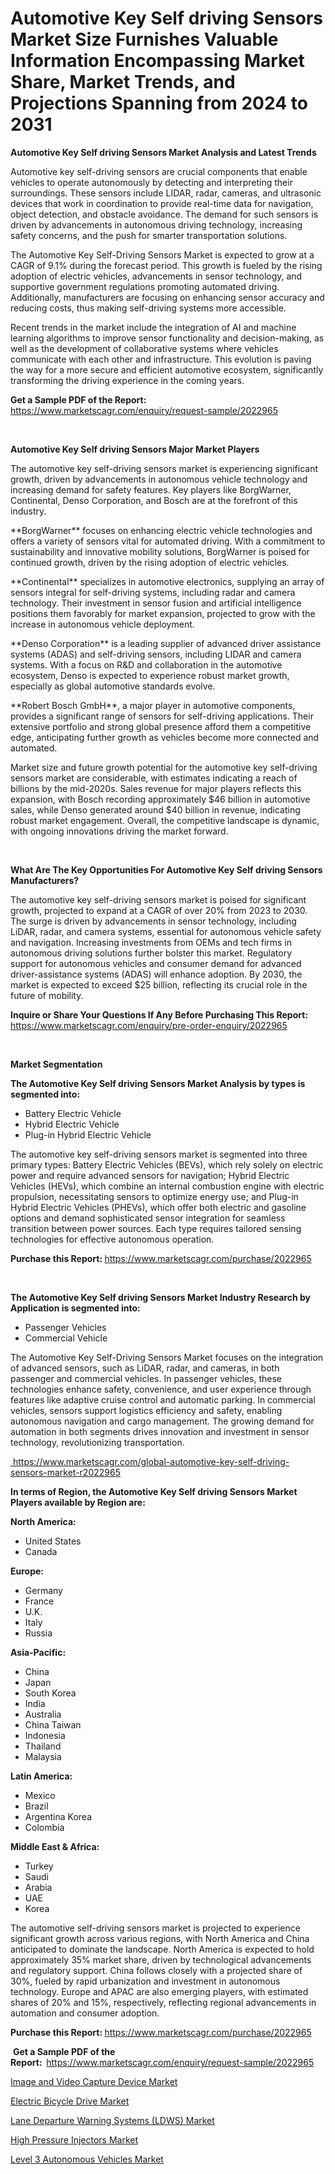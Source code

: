 <p><h1>Automotive Key Self driving Sensors Market Size Furnishes Valuable Information Encompassing Market Share, Market Trends, and Projections Spanning from 2024 to 2031</h1></p><p><strong>Automotive Key Self driving Sensors Market Analysis and Latest Trends</strong></p>
<p><p>Automotive key self-driving sensors are crucial components that enable vehicles to operate autonomously by detecting and interpreting their surroundings. These sensors include LIDAR, radar, cameras, and ultrasonic devices that work in coordination to provide real-time data for navigation, object detection, and obstacle avoidance. The demand for such sensors is driven by advancements in autonomous driving technology, increasing safety concerns, and the push for smarter transportation solutions.</p><p>The Automotive Key Self-Driving Sensors Market is expected to grow at a CAGR of 9.1% during the forecast period. This growth is fueled by the rising adoption of electric vehicles, advancements in sensor technology, and supportive government regulations promoting automated driving. Additionally, manufacturers are focusing on enhancing sensor accuracy and reducing costs, thus making self-driving systems more accessible.</p><p>Recent trends in the market include the integration of AI and machine learning algorithms to improve sensor functionality and decision-making, as well as the development of collaborative systems where vehicles communicate with each other and infrastructure. This evolution is paving the way for a more secure and efficient automotive ecosystem, significantly transforming the driving experience in the coming years.</p></p>
<p><strong>Get a Sample PDF of the Report:&nbsp;</strong> <a href="https://www.marketscagr.com/enquiry/request-sample/2022965?utm_campaign=1684&utm_medium=2&utm_source=Github&utm_content=ia&utm_term=28102024&utm_id=automotive-key-self-driving-sensors">https://www.marketscagr.com/enquiry/request-sample/2022965</a></p>
<p>&nbsp;</p>
<p><strong>Automotive Key Self driving Sensors Major Market Players</strong></p>
<p><p>The automotive key self-driving sensors market is experiencing significant growth, driven by advancements in autonomous vehicle technology and increasing demand for safety features. Key players like BorgWarner, Continental, Denso Corporation, and Bosch are at the forefront of this industry.</p><p>**BorgWarner** focuses on enhancing electric vehicle technologies and offers a variety of sensors vital for automated driving. With a commitment to sustainability and innovative mobility solutions, BorgWarner is poised for continued growth, driven by the rising adoption of electric vehicles.</p><p>**Continental** specializes in automotive electronics, supplying an array of sensors integral for self-driving systems, including radar and camera technology. Their investment in sensor fusion and artificial intelligence positions them favorably for market expansion, projected to grow with the increase in autonomous vehicle deployment.</p><p>**Denso Corporation** is a leading supplier of advanced driver assistance systems (ADAS) and self-driving sensors, including LIDAR and camera systems. With a focus on R&D and collaboration in the automotive ecosystem, Denso is expected to experience robust market growth, especially as global automotive standards evolve.</p><p>**Robert Bosch GmbH**, a major player in automotive components, provides a significant range of sensors for self-driving applications. Their extensive portfolio and strong global presence afford them a competitive edge, anticipating further growth as vehicles become more connected and automated.</p><p>Market size and future growth potential for the automotive key self-driving sensors market are considerable, with estimates indicating a reach of billions by the mid-2020s. Sales revenue for major players reflects this expansion, with Bosch recording approximately $46 billion in automotive sales, while Denso generated around $40 billion in revenue, indicating robust market engagement. Overall, the competitive landscape is dynamic, with ongoing innovations driving the market forward.</p></p>
<p>&nbsp;</p>
<p><strong>What Are The Key Opportunities For Automotive Key Self driving Sensors Manufacturers?</strong></p>
<p><p>The automotive key self-driving sensors market is poised for significant growth, projected to expand at a CAGR of over 20% from 2023 to 2030. The surge is driven by advancements in sensor technology, including LiDAR, radar, and camera systems, essential for autonomous vehicle safety and navigation. Increasing investments from OEMs and tech firms in autonomous driving solutions further bolster this market. Regulatory support for autonomous vehicles and consumer demand for advanced driver-assistance systems (ADAS) will enhance adoption. By 2030, the market is expected to exceed $25 billion, reflecting its crucial role in the future of mobility.</p></p>
<p><strong>Inquire or Share Your Questions If Any Before Purchasing This Report:</strong> <a href="https://www.marketscagr.com/enquiry/pre-order-enquiry/2022965?utm_campaign=1684&utm_medium=2&utm_source=Github&utm_content=ia&utm_term=28102024&utm_id=automotive-key-self-driving-sensors">https://www.marketscagr.com/enquiry/pre-order-enquiry/2022965</a></p>
<p>&nbsp;</p>
<p><strong>Market Segmentation</strong></p>
<p><strong>The Automotive Key Self driving Sensors Market Analysis by types is segmented into:</strong></p>
<p><ul><li>Battery Electric Vehicle</li><li>Hybrid Electric Vehicle</li><li>Plug-in Hybrid Electric Vehicle</li></ul></p>
<p><p>The automotive key self-driving sensors market is segmented into three primary types: Battery Electric Vehicles (BEVs), which rely solely on electric power and require advanced sensors for navigation; Hybrid Electric Vehicles (HEVs), which combine an internal combustion engine with electric propulsion, necessitating sensors to optimize energy use; and Plug-in Hybrid Electric Vehicles (PHEVs), which offer both electric and gasoline options and demand sophisticated sensor integration for seamless transition between power sources. Each type requires tailored sensing technologies for effective autonomous operation.</p></p>
<p><strong>Purchase this Report:&nbsp;</strong><a href="https://www.marketscagr.com/purchase/2022965?utm_campaign=1684&utm_medium=2&utm_source=Github&utm_content=ia&utm_term=28102024&utm_id=automotive-key-self-driving-sensors">https://www.marketscagr.com/purchase/2022965</a></p>
<p>&nbsp;</p>
<p><strong>The Automotive Key Self driving Sensors Market Industry Research by Application is segmented into:</strong></p>
<p><ul><li>Passenger Vehicles</li><li>Commercial Vehicle</li></ul></p>
<p><p>The Automotive Key Self-Driving Sensors Market focuses on the integration of advanced sensors, such as LiDAR, radar, and cameras, in both passenger and commercial vehicles. In passenger vehicles, these technologies enhance safety, convenience, and user experience through features like adaptive cruise control and automatic parking. In commercial vehicles, sensors support logistics efficiency and safety, enabling autonomous navigation and cargo management. The growing demand for automation in both segments drives innovation and investment in sensor technology, revolutionizing transportation.</p></p>
<p><a href="https://www.marketscagr.com/global-automotive-key-self-driving-sensors-market-r2022965?utm_campaign=1684&utm_medium=2&utm_source=Github&utm_content=ia&utm_term=28102024&utm_id=automotive-key-self-driving-sensors">&nbsp;https://www.marketscagr.com/global-automotive-key-self-driving-sensors-market-r2022965</a></p>
<p><strong>In terms of Region, the Automotive Key Self driving Sensors Market Players available by Region are:</strong></p>
<p>
    <p> <strong> North America: </strong>
        <ul>
            <li>United States</li>
            <li>Canada</li>
        </ul>
        </p> 
    <p> <strong> Europe: </strong>
        <ul>
            <li>Germany</li>
            <li>France</li>
            <li>U.K.</li>
            <li>Italy</li>
            <li>Russia</li>
        </ul>
        </p> 
    <p> <strong> Asia-Pacific: </strong>
        <ul>
            <li>China</li>
            <li>Japan</li>
            <li>South Korea</li>
            <li>India</li>
            <li>Australia</li>
            <li>China Taiwan</li>
            <li>Indonesia</li>
            <li>Thailand</li>
            <li>Malaysia</li>
        </ul>
        </p> 
    <p> <strong> Latin America: </strong>
        <ul>
            <li>Mexico</li>
            <li>Brazil</li>
            <li>Argentina Korea</li>
            <li>Colombia</li>
        </ul>
        </p> 
    <p> <strong> Middle East & Africa: </strong>
        <ul>
            <li>Turkey</li>
            <li>Saudi</li>
            <li>Arabia</li>
            <li>UAE</li>
            <li>Korea</li>
        </ul>
    </p>
    </p>
<p><p>The automotive self-driving sensors market is projected to experience significant growth across various regions, with North America and China anticipated to dominate the landscape. North America is expected to hold approximately 35% market share, driven by technological advancements and regulatory support. China follows closely with a projected share of 30%, fueled by rapid urbanization and investment in autonomous technology. Europe and APAC are also emerging players, with estimated shares of 20% and 15%, respectively, reflecting regional advancements in automation and consumer adoption.</p></p>
<p><strong>Purchase this Report: </strong><a href="https://www.marketscagr.com/purchase/2022965?utm_campaign=1684&utm_medium=2&utm_source=Github&utm_content=ia&utm_term=28102024&utm_id=automotive-key-self-driving-sensors">https://www.marketscagr.com/purchase/2022965</a></p>
<p>&nbsp;<strong>Get a Sample PDF of the Report:&nbsp;&nbsp;</strong><a href="https://www.marketscagr.com/enquiry/request-sample/2022965?utm_campaign=1684&utm_medium=2&utm_source=Github&utm_content=ia&utm_term=28102024&utm_id=automotive-key-self-driving-sensors">https://www.marketscagr.com/enquiry/request-sample/2022965</a></p>
<p><strong></strong></p>
<p><p><a href="https://github.com/gailasejs/Market-Research-Report-List-1/blob/main/image-and-video-capture-device-market.md?utm_campaign=1684&utm_medium=2&utm_source=Github&utm_content=ia&utm_term=28102024&utm_id=automotive-key-self-driving-sensors">Image and Video Capture Device Market</a></p><p><a href="https://www.linkedin.com/pulse/emerging-technologies-reshaping-electric-bicycle-drive-market-mzntf?utm_campaign=1684&utm_medium=2&utm_source=Github&utm_content=ia&utm_term=28102024&utm_id=automotive-key-self-driving-sensors">Electric Bicycle Drive Market</a></p><p><a href="https://www.linkedin.com/pulse/lane-departure-warning-systems-ldws-market-opportunities-emerging-4yizc?utm_campaign=1684&utm_medium=2&utm_source=Github&utm_content=ia&utm_term=28102024&utm_id=automotive-key-self-driving-sensors">Lane Departure Warning Systems (LDWS) Market</a></p><p><a href="https://www.linkedin.com/pulse/strategic-insights-global-high-pressure-injectors-market-trends-bitae?trk=public_post_embed_feed-article-content&utm_campaign=1684&utm_medium=2&utm_source=Github&utm_content=ia&utm_term=28102024&utm_id=automotive-key-self-driving-sensors">High Pressure Injectors Market</a></p><p><a href="https://www.linkedin.com/pulse/level-3-autonomous-vehicles-market-indicators-size-regional-0dxwf?trk=public_post_embed_feed-article-content&utm_campaign=1684&utm_medium=2&utm_source=Github&utm_content=ia&utm_term=28102024&utm_id=automotive-key-self-driving-sensors">Level 3 Autonomous Vehicles Market</a></p></p>